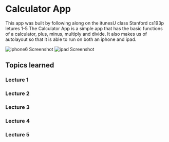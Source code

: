 # Calculator App
This app was built by following along on the itunesU class Stanford cs193p letures 1-5
The Calculator App is a simple app that has the basic functions of a calculator, plus, minus, multiply and divide. 
It also makes us of autolayout so that it is able to run on both an iphone and ipad.

![iphone6 Screenshot](https://www.dropbox.com/s/aelk3f2xgknaipd/iphone6.png?dl=0)
![ipad Screenshot](https://www.dropbox.com/s/kzxnk5gx0uhdc7w/ipad.png?dl=0)
## Topics learned

### Lecture 1
### Lecture 2
### Lecture 3
### Lecture 4
### Lecture 5
